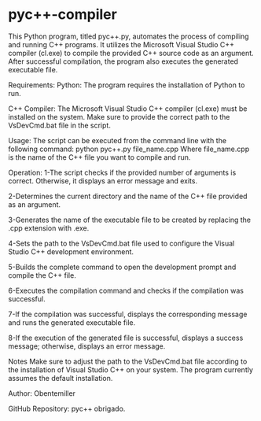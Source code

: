 # pyc++-compiler
This Python program, titled pyc++.py, automates the process of compiling and running C++ programs. It utilizes the Microsoft Visual Studio C++ compiler (cl.exe) to compile the provided C++ source code as an argument. After successful compilation, the program also executes the generated executable file.


Requirements:
Python: The program requires the installation of Python to run.

C++ Compiler: The Microsoft Visual Studio C++ compiler (cl.exe) must be installed on the system. Make sure to provide the correct path to the VsDevCmd.bat file in the script.

Usage:
The script can be executed from the command line with the following command:
                     python pyc++.py file_name.cpp
Where file_name.cpp is the name of the C++ file you want to compile and run.

Operation:
1-The script checks if the provided number of arguments is correct. Otherwise, it displays an error message and exits.

2-Determines the current directory and the name of the C++ file provided as an argument.

3-Generates the name of the executable file to be created by replacing the .cpp extension with .exe.

4-Sets the path to the VsDevCmd.bat file used to configure the Visual Studio C++ development environment.

5-Builds the complete command to open the development prompt and compile the C++ file.

6-Executes the compilation command and checks if the compilation was successful.

7-If the compilation was successful, displays the corresponding message and runs the generated executable file.

8-If the execution of the generated file is successful, displays a success message; otherwise, displays an error message.



Notes
Make sure to adjust the path to the VsDevCmd.bat file according to the installation of Visual Studio C++ on your system. The program currently assumes the default installation.

Author: Obentemiller

GitHub Repository: pyc++
obrigado.


